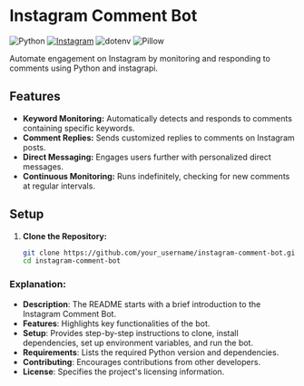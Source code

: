 # Instagram Comment Bot

![Python](https://img.shields.io/badge/Python-3.x-blue.svg) 
[![Instagram](https://img.shields.io/badge/Instagram-sterile.py-purple?style=flat-square&logo=instagram)](https://instagram.com/sterile.py/)
![dotenv](https://img.shields.io/badge/python--dotenv-v0.19.2-lightgreen.svg) 
![Pillow](https://img.shields.io/badge/Pillow-v8.4.0-yellow.svg)

Automate engagement on Instagram by monitoring and responding to comments using Python and instagrapi.

## Features

- **Keyword Monitoring:** Automatically detects and responds to comments containing specific keywords.
- **Comment Replies:** Sends customized replies to comments on Instagram posts.
- **Direct Messaging:** Engages users further with personalized direct messages.
- **Continuous Monitoring:** Runs indefinitely, checking for new comments at regular intervals.

## Setup

1. **Clone the Repository:**
   ```bash
   git clone https://github.com/your_username/instagram-comment-bot.git
   cd instagram-comment-bot

### Explanation:

- **Description**: The README starts with a brief introduction to the Instagram Comment Bot.
- **Features**: Highlights key functionalities of the bot.
- **Setup**: Provides step-by-step instructions to clone, install dependencies, set up environment variables, and run the bot.
- **Requirements**: Lists the required Python version and dependencies.
- **Contributing**: Encourages contributions from other developers.
- **License**: Specifies the project's licensing information.
